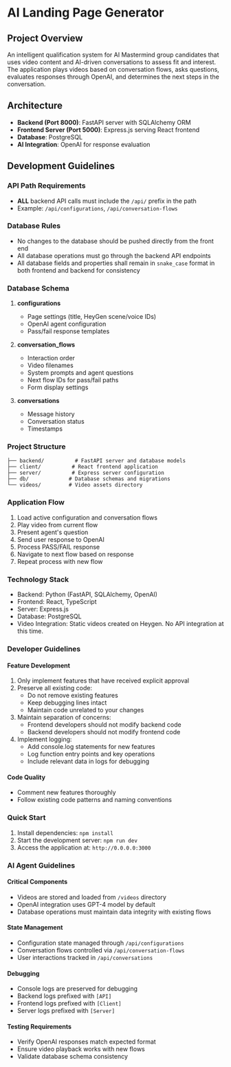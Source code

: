 
# AI Landing Page Generator

## Project Overview
An intelligent qualification system for AI Mastermind group candidates that uses video content and AI-driven conversations to assess fit and interest. The application plays videos based on conversation flows, asks questions, evaluates responses through OpenAI, and determines the next steps in the conversation.

## Architecture
- **Backend (Port 8000)**: FastAPI server with SQLAlchemy ORM
- **Frontend Server (Port 5000)**: Express.js serving React frontend
- **Database**: PostgreSQL
- **AI Integration**: OpenAI for response evaluation

## Development Guidelines

### API Path Requirements
- **ALL** backend API calls must include the `/api/` prefix in the path
- Example: `/api/configurations`, `/api/conversation-flows`

### Database Rules
- No changes to the database should be pushed directly from the front end
- All database operations must go through the backend API endpoints
- All database fields and properties shall remain in `snake_case` format in both frontend and backend for consistency

### Database Schema
1. **configurations**
   - Page settings (title, HeyGen scene/voice IDs)
   - OpenAI agent configuration
   - Pass/fail response templates

2. **conversation_flows**
   - Interaction order
   - Video filenames
   - System prompts and agent questions
   - Next flow IDs for pass/fail paths
   - Form display settings

3. **conversations**
   - Message history
   - Conversation status
   - Timestamps

### Project Structure
```
├── backend/          # FastAPI server and database models
├── client/          # React frontend application
├── server/          # Express server configuration
├── db/             # Database schemas and migrations
└── videos/         # Video assets directory
```

### Application Flow
1. Load active configuration and conversation flows
2. Play video from current flow
3. Present agent's question
4. Send user response to OpenAI
5. Process PASS/FAIL response
6. Navigate to next flow based on response
7. Repeat process with new flow

### Technology Stack
- Backend: Python (FastAPI, SQLAlchemy, OpenAI)
- Frontend: React, TypeScript
- Server: Express.js
- Database: PostgreSQL
- Video Integration: Static videos created on Heygen.  No API integration at this time.

### Developer Guidelines

#### Feature Development
1. Only implement features that have received explicit approval
2. Preserve all existing code:
   - Do not remove existing features
   - Keep debugging lines intact
   - Maintain code unrelated to your changes
3. Maintain separation of concerns:
   - Frontend developers should not modify backend code
   - Backend developers should not modify frontend code
4. Implement logging:
   - Add console.log statements for new features
   - Log function entry points and key operations
   - Include relevant data in logs for debugging

#### Code Quality
- Comment new features thoroughly
- Follow existing code patterns and naming conventions

### Quick Start
1. Install dependencies: `npm install`
2. Start the development server: `npm run dev`
3. Access the application at: `http://0.0.0.0:3000`

### AI Agent Guidelines

#### Critical Components
- Videos are stored and loaded from `/videos` directory
- OpenAI integration uses GPT-4 model by default
- Database operations must maintain data integrity with existing flows

#### State Management
- Configuration state managed through `/api/configurations`
- Conversation flows controlled via `/api/conversation-flows`
- User interactions tracked in `/api/conversations`

#### Debugging
- Console logs are preserved for debugging
- Backend logs prefixed with `[API]`
- Frontend logs prefixed with `[Client]`
- Server logs prefixed with `[Server]`

#### Testing Requirements
- Verify OpenAI responses match expected format
- Ensure video playback works with new flows
- Validate database schema consistency
